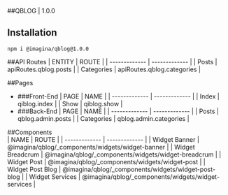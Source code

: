 ##QBLOG  | 1.0.0

## Installation

`` npm i @imagina/qblog@1.0.0 ``

##API Routes
| ENTITY  | ROUTE |
| ------------- | ------------- |
| Posts | apiRoutes.qblog.posts |
| Categories | apiRoutes.qblog.categories |

##Pages
- ###Front-End
  | PAGE | NAME |
  | ------------- | ------------- |
  | Index | qiblog.index |
  | Show | qiblog.show |
- ###Back-End
  | PAGE | NAME |
  | ------------- | ------------- |
  | Posts | qblog.admin.posts |
  | Categories | qblog.admin.categories |
  
##Components  
  | NAME | ROUTE |
  | ------------- | ------------- |
  | Widget Banner | @imagina/qblog/_components/widgets/widget-banner |
  | Widget Breadcrum | @imagina/qblog/_components/widgets/widget-breadcrum |
  | Widget Post | @imagina/qblog/_components/widgets/widget-post |
  | Widget Post Blog | @imagina/qblog/_components/widgets/widget-post-blog |
  | Widget Services | @imagina/qblog/_components/widgets/widget-services |
